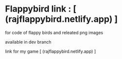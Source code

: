 # Flappybird link : [ (rajflappybird.netlify.app) ]

for code of flappy birds and releated png images 

available in dev branch

link for my game [ (rajflappybird.netlify.app) ]
